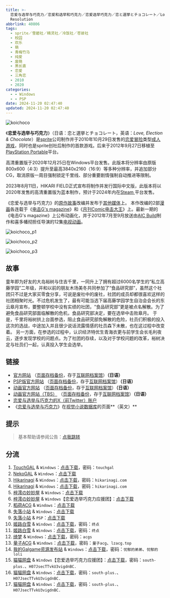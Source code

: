```yaml
---
title: >-
  恋爱与选举与巧克力／恋爱和选举和巧克力／恋爱选举巧克力／恋と選挙とチョコレート／Love, Elections, & Chocolate／高清版 High
  Resolution
abbrlink: 40806
tags:
  - sprite／雪碧社／精灵社／冷饭社／苍彼社
  - 校园
  - 欢乐
  - 萌
  - 青梅竹马
  - 纯爱
  - 废萌
  - 黑长直
  - 恋爱
  - 三角恋
  - 2010
  - 2020
categories:
  - - Windows
  - - PSP
date: 2024-11-20 02:47:40
updated: 2024-11-20 02:47:40
---
```


![koichoco](https://static.saop.cc/vns/img/koichoco.webp)

《**恋爱与选举与巧克力**》（日语：恋と選挙とチョコレート，英语：*Love, Election & Chocolate*）是[sprite](https://zh.wikipedia.org/wiki/Sprite_(遊戲品牌))公司制作并于2010年10月29日发售的[恋爱冒险](https://zh.wikipedia.org/wiki/戀愛冒險)类型[成人游戏](https://zh.wikipedia.org/wiki/日本成人遊戲)，同时也是sprite创社后制作的首款游戏。后来于2012年9月27日移植至[PlayStation Portable](https://zh.wikipedia.org/wiki/PlayStation_Portable)平台。

高清重置版于2020年12月25日在Windows平台发售。此版本将分辨率由原版800x600（4:3）提升至最高3840x2160（16:9）等多种分辨率，并追加部分CG，取消原版一周目强制锁定千里线、部分重要剧情强制自动推进等限制。

2023年8月11日，HIKARI FIELD正式宣布将制作并发行国际中文版，此版本将以2020年发售的高清重置版为蓝本制作，预计于2024年内在[Steam ](https://zh.wikipedia.org/wiki/Steam)平台发售。

《恋爱与选举与巧克力》的[原作故事](https://zh.wikipedia.org/wiki/原著)改编并发布于[其他媒体](https://zh.wikipedia.org/wiki/跨媒體製作)上。 本作改编的2部[漫画](https://zh.wikipedia.org/wiki/日本漫畫)各连载于《[电击G's magazine](https://zh.wikipedia.org/wiki/電擊G's_magazine)》和《[月刊Comic电击大王](https://zh.wikipedia.org/wiki/月刊Comic電擊大王)》上。最新一期的《电击G's magazine》上公布动画化，并于2012年7月至9月放送由[AIC Build](https://zh.wikipedia.org/wiki/動畫國際公司)制作和喜多幡彻担任导演的12集[电视动画](https://zh.wikipedia.org/wiki/日本電視動畫)。

<!-- more -->

![koichoco_p1](https://static.saop.cc/vns/img/koichoco_p1.webp)

![koichoco_p2](https://static.saop.cc/vns/img/koichoco_p2.webp)

![koichoco_p3](https://static.saop.cc/vns/img/koichoco_p3.webp)

## 故事

童年即为好友的大岛裕树与住吉千里，一同升上了拥有超过6000名学生的“私立高藤学园”二年级，并和以前的朋友木场美冬共同参加了“食品研究部”，虽然这个社团只不过是大家买零食分享，可说是废社中的废社，社团的成员却都很喜欢这样的社团相聚时光。不过危机发生了，最有可能当选下届高藤学园学生自治会会长的东云皋月宣布，要整顿学校中没有实绩的社团，“食品研究部”更是被点名解散。为了避免食品研究部面临解散的危机，食品研究部决定，要在选举中击败皋月。 于是，千里将裕树拱上台面参选，阻止食品研究部免解散的危险，社员们积极的投入这次的选战，中途加入并且很少说话流露情感的社员森下未散，也在这过程中改变着。 另一方面，在参选的过程中，认识经济特优生青海衣更与前学生会长毛利夜云，逐步发现学校的问题点。为了社团的存续，以及对于学校问题的改革，裕树决定与社员们一起，认真投入学生会选举。

## 链接

- [官方网站](https://koichoco.net/) （[页面存档备份](https://web.archive.org/web/20210124173853/https://koichoco.net/)，存于[互联网档案馆](https://zh.wikipedia.org/wiki/互联网档案馆)）**（日语）**
- [PSP版官方网站](http://d-game.dengeki.com/koichoco/) （[页面存档备份](https://web.archive.org/web/20120108114319/http://d-game.dengeki.com/koichoco/)，存于[互联网档案馆](https://zh.wikipedia.org/wiki/互联网档案馆)）**（日语）**
- [动画官方网站](http://www.koichoco.com/index.html) （[页面存档备份](https://web.archive.org/web/20210113214938/http://www.koichoco.com/index.html)，存于[互联网档案馆](https://zh.wikipedia.org/wiki/互联网档案馆)）**（日语）**
- [动画官方网站（TBS）](http://www.tbs.co.jp/anime/koichoco/) （[页面存档备份](https://web.archive.org/web/20201205031538/http://www.tbs.co.jp/anime/koichoco/)，存于[互联网档案馆](https://zh.wikipedia.org/wiki/互联网档案馆)）**（日语）**
- [恋爱与选举与巧克力的X（前Twitter）账户](https://twitter.com/koichoco_anime)
- 《[恋爱与选举与巧克力](https://vndb.org/v4028)》在[视觉小说数据库](https://zh.wikipedia.org/wiki/視覺小說數據庫)的页面**（英文）**

## 提示

> 基本帮助请参阅公告：[点我跳转](/p/announcement/)

## 分流

1. [TouchGAL](https://www.touchgal.io/) & `Windows`：[点击下载](https://pan.touchgal.net/s/LZJtZ)，密码：`touchgal`
2. [NekoGAL](https://www.nekogal.com/) & `Windows`：[点击下载](https://pan.nekogal.top/s/9J1CL)
3. [Hikarinagi](https://www.hikarinagi.com/) & `Windows`：[点击下载](https://pan.himoe.uk/s/vLnsj)，密码：`hikarinagi.com`
4. [Hikarinagi](https://www.hikarinagi.com/) & `Windows`：[点击下载](https://pan.himoe.uk/s/zpQ7Fp)，密码：`hikarinagi.com`
5. [梓澪の妙妙屋](https://zi0.cc/) & `Windows`：[点击下载](https://zi0.cc/d/%60%E3%80%90%E5%90%88%E9%9B%86%E7%B3%BB%E5%88%97%E3%80%91/%E6%B1%89%E5%8C%96galgame%E5%90%88%E9%9B%86/2024/02/%5Bsprite%20%26%20%E6%A0%AA%E5%BC%8F%E4%BC%9A%E7%A4%BE%E3%83%96%E3%83%AA%E3%83%83%E3%82%B8%5D%20%E6%81%8B%E3%81%A8%E9%81%B8%E6%8C%99%E3%81%A8%E3%83%81%E3%83%A7%E3%82%B3%E3%83%AC%E3%83%BC%E3%83%88%20%E6%81%8B%E7%88%B1%E9%80%89%E4%B8%BE%E5%B7%A7%E5%85%8B%E5%8A%9B%20%5B%E6%B1%89%E5%8C%96%E7%A1%AC%E7%9B%98%E7%89%88%5D.zip?sign=6ZHjVAEnejDoEaHhNXq5Ht7gn4YDLBXrbFYojdiuxBE=:0)
6. [梓澪の妙妙屋](https://zi0.cc/) & `Windows`【恋爱选举巧克力应援团】：[点击下载](https://zi0.cc/d/%60%E3%80%90%E5%90%88%E9%9B%86%E7%B3%BB%E5%88%97%E3%80%91/%E5%8D%97%2BGalGame%E6%B1%89%E5%8C%96%E5%8C%BA%E5%85%A8%E5%8C%BA%E8%B5%84%E6%BA%90%E5%A4%87%E4%BB%BD/1/21/%5Bsprite%5D%20%E6%81%8B%E3%81%A8%E9%81%B8%E6%8C%99%E3%81%A8%E3%83%81%E3%83%A7%E3%82%B3%E3%83%AC%E3%83%BC%E3%83%88%20%20%E6%81%8B%E7%88%B1%E4%B8%8E%E9%80%89%E4%B8%BE%E4%B8%8E%E5%B7%A7%E5%85%8B%E5%8A%9B%20%E6%B1%89%E5%8C%96%E7%A1%AC%E7%9B%98%E7%89%88%5B%E6%81%8B%E7%88%B1%E9%80%89%E4%B8%BE%E5%B7%A7%E5%85%8B%E5%8A%9B%E5%BA%94%E6%8F%B4%E5%9B%A2%5D.zip?sign=wSdqGHiqGJihuuPy_CxHl2wZvz9VZ4co3Gm-aEzQGs0=:0)
7. [稻荷ACG](https://amoebi.com/) & `Windows`：[点击下载](https://xpa.zrflie.pw/PC-2/Sprite%20Fairys/%E6%81%8B%E7%88%B1%E4%B8%8E%E9%80%89%E4%B8%BE%E4%B8%8E%E5%B7%A7%E5%85%8B%E5%8A%9B.7z)
8. [失落小站](https://www.shinnku.com/) & `Windows`：[点击下载](https://www.shinnku.com/api/download/0/win/%E6%81%8B%E7%88%B1%E4%B8%8E%E9%80%89%E4%B8%BE%E4%B8%8E%E5%B7%A7%E5%85%8B%E5%8A%9B.7z)
9. [失落小站](https://www.shinnku.com/) & `PSP`：[点击下载](https://www.shinnku.com/api/download/psp/pspch/201-300/%E6%81%8B%E7%88%B1%E4%B8%8E%E9%80%89%E4%B8%BE%E4%B8%8E%E5%B7%A7%E5%85%8B%E5%8A%9B%20%E6%90%BA%E5%B8%A6%E7%89%88[%E7%AE%80%20%E7%B9%81%E4%BD%93%E4%B8%AD%E6%96%870.9%E7%89%88][%E6%81%8B%E7%88%B1%E9%80%89%E4%B8%BE%E5%B7%A7%E5%85%8B%E5%8A%9B%E5%BA%94%E6%8F%B4%E5%9B%A2]/b-koichoco-chs.iso)
10. [姬路白雪](https://pan.jlbx.xyz/) & `Windows`：[点击下载](https://pan.jlbx.xyz/?s=%E6%81%8B%E7%88%B1%E9%80%89%E4%B8%BE%E5%B7%A7%E5%85%8B%E5%8A%9B)，密码：`终点`
11. [姬路白雪](https://pan.jlbx.xyz/) & `Windows`：[点击下载](https://pan.jlbx.xyz/?s=%E6%81%8B%E7%88%B1%E4%B8%8E%E9%80%89%E4%B8%BE%E4%B8%8E%E5%B7%A7%E5%85%8B%E5%8A%9B)，密码：`终点`
12. [绮梦](https://acgs.one/) & `Windows`：[点击下载](https://game.acgs.one/game/41.html)，密码：`acgs`
13. [量子ACG](https://lzacg.org/) & `Windows`：[点击下载](https://lzacg.org/589)，密码：`量子acg`、`lzacg.top`
14. [我的Galgame资源发布站](https://www.ttloli.com/) & `Windows`：[点击下载](https://www.ttloli.com/lianaiyuxuanjuyuqiaokeli.html)，密码：`忧郁的弟弟`、`忧郁的loli`
15. [猫猫网盘](https://pan.sakiko.de/) & `Windows`【恋爱选举巧克力应援团】：[点击下载](https://pan.sakiko.de/d/GalGame/SP%E5%90%8E%E7%AB%AF1%5BGalGame%E5%88%86%E5%8C%BA%5D/%E5%8D%97%2BGalGame%E6%B1%89%E5%8C%96%E5%8C%BA%E5%85%A8%E5%8C%BA%E5%A4%87%E4%BB%BD%E5%90%88%E9%9B%86%5B%E9%87%8D%E5%8E%8B%5D-%E7%A6%BB%E6%95%A3/%E7%AC%AC%E4%B8%80%E8%BD%AE-Part2/Others/%5Bsprite%5D%20%E6%81%8B%E3%81%A8%E9%81%B8%E6%8C%99%E3%81%A8%E3%83%81%E3%83%A7%E3%82%B3%E3%83%AC%E3%83%BC%E3%83%88%20%20%E6%81%8B%E7%88%B1%E4%B8%8E%E9%80%89%E4%B8%BE%E4%B8%8E%E5%B7%A7%E5%85%8B%E5%8A%9B%20%E6%B1%89%E5%8C%96%E7%A1%AC%E7%9B%98%E7%89%88%5B%E6%81%8B%E7%88%B1%E9%80%89%E4%B8%BE%E5%B7%A7%E5%85%8B%E5%8A%9B%E5%BA%94%E6%8F%B4%E5%9B%A2%5D/%5Bsprite%5D%20%E6%81%8B%E3%81%A8%E9%81%B8%E6%8C%99%E3%81%A8%E3%83%81%E3%83%A7%E3%82%B3%E3%83%AC%E3%83%BC%E3%83%88%20%20%E6%81%8B%E7%88%B1%E4%B8%8E%E9%80%89%E4%B8%BE%E4%B8%8E%E5%B7%A7%E5%85%8B%E5%8A%9B%20%E6%B1%89%E5%8C%96%E7%A1%AC%E7%9B%98%E7%89%88%5B%E6%81%8B%E7%88%B1%E9%80%89%E4%B8%BE%E5%B7%A7%E5%85%8B%E5%8A%9B%E5%BA%94%E6%8F%B4%E5%9B%A2%5D.rar)，密码：`south-plus.`、`H07JsecTTvkU3vigdnBC.`
16. [猫猫网盘](https://pan.sakiko.de/) & `Windows`：[点击下载](https://pan.sakiko.de/d/GalGame/SP%E5%90%8E%E7%AB%AF1%5BGalGame%E5%88%86%E5%8C%BA%5D/%E6%B1%89%E5%8C%96%E6%B8%B8%E6%88%8F%E6%9C%88%E4%BB%BD%E5%90%88%E9%9B%86-%E7%A6%BB%E6%95%A3/2024%E5%B9%B4%E6%B1%89%E5%8C%96%E5%90%88%E9%9B%86/02/%E6%97%A7%E6%B1%89%E5%8C%96%E4%BD%9C%E5%93%81/%5Bsprite%20%26%20%E6%A0%AA%E5%BC%8F%E4%BC%9A%E7%A4%BE%E3%83%96%E3%83%AA%E3%83%83%E3%82%B8%5D%20%E6%81%8B%E3%81%A8%E9%81%B8%E6%8C%99%E3%81%A8%E3%83%81%E3%83%A7%E3%82%B3%E3%83%AC%E3%83%BC%E3%83%88%20%E6%81%8B%E7%88%B1%E9%80%89%E4%B8%BE%E5%B7%A7%E5%85%8B%E5%8A%9B%20%5B%E6%B1%89%E5%8C%96%E7%A1%AC%E7%9B%98%E7%89%88%5D/%5Bsprite%20%26%20%E6%A0%AA%E5%BC%8F%E4%BC%9A%E7%A4%BE%E3%83%96%E3%83%AA%E3%83%83%E3%82%B8%5D%20%E6%81%8B%E3%81%A8%E9%81%B8%E6%8C%99%E3%81%A8%E3%83%81%E3%83%A7%E3%82%B3%E3%83%AC%E3%83%BC%E3%83%88%20%E6%81%8B%E7%88%B1%E9%80%89%E4%B8%BE%E5%B7%A7%E5%85%8B%E5%8A%9B%20%5B%E6%B1%89%E5%8C%96%E7%A1%AC%E7%9B%98%E7%89%88%5D.rar)，密码：`south-plus.`、`H07JsecTTvkU3vigdnBC.`
17. [猫猫网盘](https://pan.sakiko.de/) & `Windows`：[点击下载](https://pan.sakiko.de/d/GalGame/SP%E5%90%8E%E7%AB%AF1%5BGalGame%E5%88%86%E5%8C%BA%5D/%E7%BB%88%E7%82%B9%E6%B1%89%E5%8C%96%E9%87%8D%E6%95%B4v2%E7%89%88-%E7%A6%BB%E6%95%A3/%E6%9C%AC%E4%BD%93-Part1/%5Bsprite%20%26%20%E6%A0%AA%E5%BC%8F%E4%BC%9A%E7%A4%BE%E3%83%96%E3%83%AA%E3%83%83%E3%82%B8%5D%20%E6%81%8B%E3%81%A8%E9%81%B8%E6%8C%99%E3%81%A8%E3%83%81%E3%83%A7%E3%82%B3%E3%83%AC%E3%83%BC%E3%83%88%20%E6%81%8B%E7%88%B1%E9%80%89%E4%B8%BE%E5%B7%A7%E5%85%8B%E5%8A%9B.rar)，密码：`south-plus.`、`H07JsecTTvkU3vigdnBC.`

